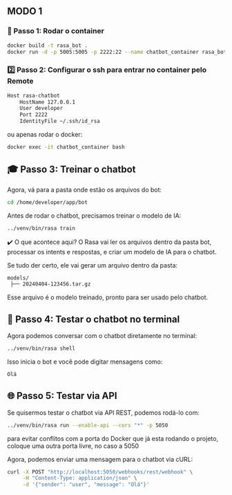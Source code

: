 ## MODO 1
### 🚀 Passo 1: Rodar o container
```bash
docker build -t rasa_bot .
docker run -d -p 5005:5005 -p 2222:22 --name chatbot_container rasa_bot
```

### 2️⃣ Passo 2: Configurar o ssh para entrar no container pelo Remote
```bash
Host rasa-chatbot
    HostName 127.0.0.1
    User developer
    Port 2222
    IdentityFile ~/.ssh/id_rsa
```
ou apenas rodar o docker:
```bash
docker exec -it chatbot_container bash
```

## 🎓 Passo 3: Treinar o chatbot
Agora, vá para a pasta onde estão os arquivos do bot:
```bash
cd /home/developer/app/bot
```
Antes de rodar o chatbot, precisamos treinar o modelo de IA:
```bash
../venv/bin/rasa train
```

✔️ O que acontece aqui?
O Rasa vai ler os arquivos dentro da pasta bot, processar os intents e respostas, e criar um modelo de IA para o chatbot.

Se tudo der certo, ele vai gerar um arquivo dentro da pasta:
```bash
models/
 ├── 20240404-123456.tar.gz
```
Esse arquivo é o modelo treinado, pronto para ser usado pelo chatbot.

## 💬 Passo 4: Testar o chatbot no terminal
Agora podemos conversar com o chatbot diretamente no terminal:
```sh
../venv/bin/rasa shell
```
Isso inicia o bot e você pode digitar mensagens como:
```css
Olá
```

## 🌐 Passo 5: Testar via API
Se quisermos testar o chatbot via API REST, podemos rodá-lo com:
```sh
../venv/bin/rasa run --enable-api --cors "*" -p 5050
```

para evitar conflitos com a porta do Docker que já esta rodando o projeto, coloque uma outra porta livre, no caso a 5050

Agora, podemos enviar uma mensagem para o chatbot via cURL:
```sh
curl -X POST "http://localhost:5050/webhooks/rest/webhook" \
     -H "Content-Type: application/json" \
     -d '{"sender": "user", "message": "Olá"}'
```